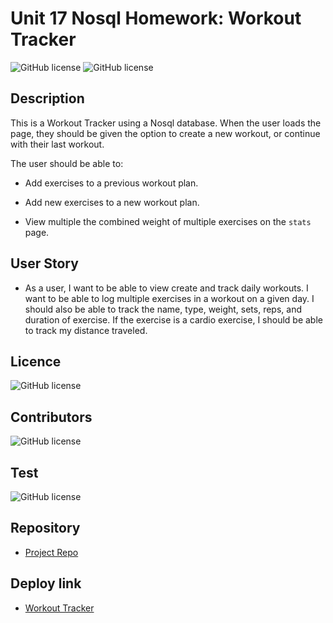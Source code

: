 # Unit 17 Nosql Homework: Workout Tracker

![GitHub license](https://img.shields.io/badge/Made%20by-%40hoffman1200-orange)
![GitHub license](https://img.shields.io/badge/license-MIT-blue.svg)

## Description 

This is a Workout Tracker using a Nosql database.
When the user loads the page, they should be given the option to create a new workout, or continue with their last workout.

The user should be able to:

  * Add exercises to a previous workout plan.

  * Add new exercises to a new workout plan.

  * View multiple the combined weight of multiple exercises on the `stats` page.


## User Story

* As a user, I want to be able to view create and track daily workouts. I want to be able to log multiple exercises in a workout on a given day. I should also be able to track the name, type, weight, sets, reps, and duration of exercise. If the exercise is a cardio exercise, I should be able to track my distance traveled.

## Licence

![GitHub license](https://img.shields.io/badge/license-MIT-blue.svg)

## Contributors

![GitHub license](https://img.shields.io/badge/Made%20by-%40hoffman1200-orange)

## Test

![GitHub license](https://img.shields.io/badge/test-100%25-success)


## Repository

- [Project Repo](https://github.com/Saiban-Hussein/Homework18)

## Deploy link
- [Workout Tracker](https://fathomless-refuge-89732.herokuapp.com/)

